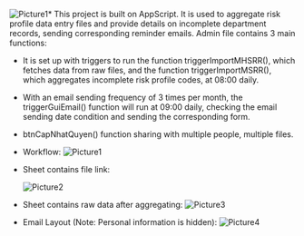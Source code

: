 ![Picture1](https://github.com/lovegreen21/Risk-Assessment-Report/assets/129417444/32309775-4d0f-4140-996a-6fb6ec58d83a)* This project is built on AppScript. It is used to aggregate risk profile data entry files and provide details on incomplete department records, sending corresponding reminder emails. Admin file contains 3 main functions:
  * It is set up with triggers to run the function triggerImportMHSRR(), which fetches data from raw files, and the function triggerImportMSRR(), which aggregates incomplete risk profile codes, at 08:00 daily.
  * With an email sending frequency of 3 times per month, the triggerGuiEmail() function will run at 09:00 daily, checking the email sending date condition and sending the corresponding form.
  * btnCapNhatQuyen() function sharing with multiple people, multiple files.

* Workflow: 
![Picture1](https://github.com/lovegreen21/Risk-Assessment-Report/assets/129417444/893405bd-b633-40e2-b1ec-0a04ea7c85d2)


* Sheet contains file link:

  ![Picture2](https://github.com/lovegreen21/Risk-Assessment-Report/assets/129417444/19fc95b8-6358-4ddf-b42b-74c4ff37d51d)

* Sheet contains raw data after aggregating:
![Picture3](https://github.com/lovegreen21/Risk-Assessment-Report/assets/129417444/0bc673cd-e5ff-4b31-98d9-c5619b692fd3)

* Email Layout (Note: Personal information is hidden):
 ![Picture4](https://github.com/lovegreen21/Risk-Assessment-Report/assets/129417444/7bec324a-591a-4c6d-8385-95ce5968410f)




  
